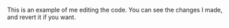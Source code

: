This is an example of me editing the code. You can see the changes I made, and revert it if you want.
